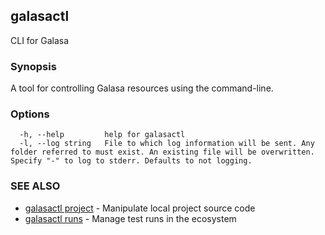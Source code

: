 ## galasactl

CLI for Galasa

### Synopsis

A tool for controlling Galasa resources using the command-line.

### Options

```
  -h, --help         help for galasactl
  -l, --log string   File to which log information will be sent. Any folder referred to must exist. An existing file will be overwritten. Specify "-" to log to stderr. Defaults to not logging.
```

### SEE ALSO

* [galasactl project](galasactl_project.md)	 - Manipulate local project source code
* [galasactl runs](galasactl_runs.md)	 - Manage test runs in the ecosystem


